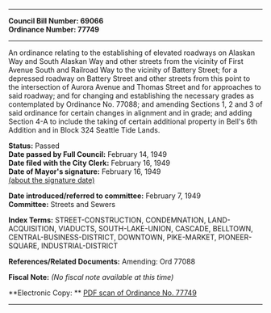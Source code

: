 * * * * *  
  
**Council Bill Number: [](#h0)[](#h2)69066**   
**Ordinance Number: 77749**  
  
* * * * *  
  
An ordinance relating to the establishing of elevated roadways on Alaskan Way and South Alaskan Way and other streets from the vicinity of First Avenue South and Railroad Way to the vicinity of Battery Street; for a depressed roadway on Battery Street and other streets from this point to the intersection of Aurora Avenue and Thomas Street and for approaches to said roadway; and for changing and establishing the necessary grades as contemplated by Ordinance No. 77088; and amending Sections 1, 2 and 3 of said ordinance for certain changes in alignment and in grade; and adding Section 4-A to include the taking of certain additional property in Bell's 6th Addition and in Block 324 Seattle Tide Lands.  
  
**Status:** Passed   
**Date passed by Full Council:** February 14, 1949   
**Date filed with the City Clerk:** February 16, 1949   
**Date of Mayor's signature:** February 16, 1949   
[(about the signature date)](/~public/approvaldate.htm)   
  
  
**Date introduced/referred to committee:** February 7, 1949   
**Committee:** Streets and Sewers   
  
**Index Terms:** STREET-CONSTRUCTION, CONDEMNATION, LAND-ACQUISITION, VIADUCTS, SOUTH-LAKE-UNION, CASCADE, BELLTOWN, CENTRAL-BUSINESS-DISTRICT, DOWNTOWN, PIKE-MARKET, PIONEER-SQUARE, INDUSTRIAL-DISTRICT  
  
**References/Related Documents:** Amending: Ord 77088  
  
**Fiscal Note:** *(No fiscal note available at this time)*  
  
**Electronic Copy: ** [PDF scan of Ordinance No. 77749](/~archives/Ordinances/Ord_77749.pdf)  
  
* * * * *  
